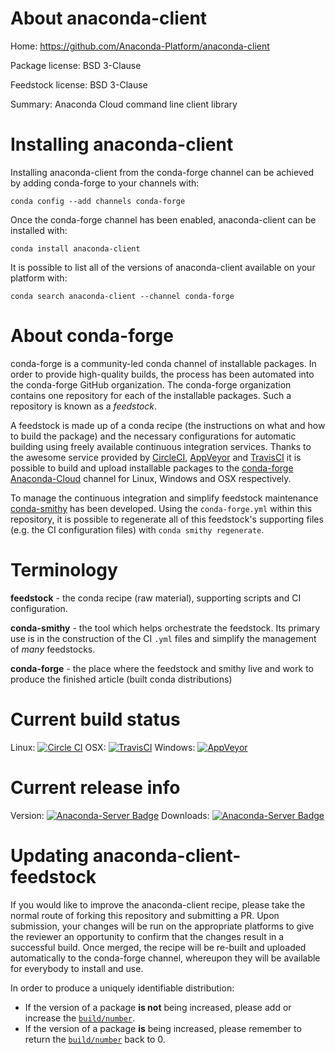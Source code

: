 About anaconda-client
=====================

Home: https://github.com/Anaconda-Platform/anaconda-client

Package license: BSD 3-Clause

Feedstock license: BSD 3-Clause

Summary: Anaconda Cloud command line client library



Installing anaconda-client
==========================

Installing anaconda-client from the conda-forge channel can be achieved by adding conda-forge to your channels with:

```
conda config --add channels conda-forge
```

Once the conda-forge channel has been enabled, anaconda-client can be installed with:

```
conda install anaconda-client
```

It is possible to list all of the versions of anaconda-client available on your platform with:

```
conda search anaconda-client --channel conda-forge
```


About conda-forge
=================

conda-forge is a community-led conda channel of installable packages.
In order to provide high-quality builds, the process has been automated into the
conda-forge GitHub organization. The conda-forge organization contains one repository
for each of the installable packages. Such a repository is known as a *feedstock*.

A feedstock is made up of a conda recipe (the instructions on what and how to build
the package) and the necessary configurations for automatic building using freely
available continuous integration services. Thanks to the awesome service provided by
[CircleCI](https://circleci.com/), [AppVeyor](http://www.appveyor.com/)
and [TravisCI](https://travis-ci.org/) it is possible to build and upload installable
packages to the [conda-forge](https://anaconda.org/conda-forge)
[Anaconda-Cloud](http://docs.anaconda.org/) channel for Linux, Windows and OSX respectively.

To manage the continuous integration and simplify feedstock maintenance
[conda-smithy](http://github.com/conda-forge/conda-smithy) has been developed.
Using the ``conda-forge.yml`` within this repository, it is possible to regenerate all of
this feedstock's supporting files (e.g. the CI configuration files) with ``conda smithy regenerate``.


Terminology
===========

**feedstock** - the conda recipe (raw material), supporting scripts and CI configuration.

**conda-smithy** - the tool which helps orchestrate the feedstock.
                   Its primary use is in the construction of the CI ``.yml`` files
                   and simplify the management of *many* feedstocks.

**conda-forge** - the place where the feedstock and smithy live and work to
                  produce the finished article (built conda distributions)

Current build status
====================

Linux: [![Circle CI](https://circleci.com/gh/conda-forge/anaconda-client-feedstock.svg?style=svg)](https://circleci.com/gh/conda-forge/anaconda-client-feedstock)
OSX: [![TravisCI](https://travis-ci.org/conda-forge/anaconda-client-feedstock.svg?branch=master)](https://travis-ci.org/conda-forge/anaconda-client-feedstock)
Windows: [![AppVeyor](https://ci.appveyor.com/api/projects/status/github/conda-forge/anaconda-client-feedstock?svg=True)](https://ci.appveyor.com/project/conda-forge/anaconda-client-feedstock/branch/master)

Current release info
====================
Version: [![Anaconda-Server Badge](https://anaconda.org/conda-forge/anaconda-client/badges/version.svg)](https://anaconda.org/conda-forge/anaconda-client)
Downloads: [![Anaconda-Server Badge](https://anaconda.org/conda-forge/anaconda-client/badges/downloads.svg)](https://anaconda.org/conda-forge/anaconda-client)


Updating anaconda-client-feedstock
==================================

If you would like to improve the anaconda-client recipe, please take the normal
route of forking this repository and submitting a PR. Upon submission, your changes will
be run on the appropriate platforms to give the reviewer an opportunity to confirm that the
changes result in a successful build. Once merged, the recipe will be re-built and uploaded
automatically to the conda-forge channel, whereupon they will be available for everybody to
install and use.

In order to produce a uniquely identifiable distribution:
 * If the version of a package **is not** being increased, please add or increase
   the [``build/number``](http://conda.pydata.org/docs/building/meta-yaml.html#build-number-and-string).
 * If the version of a package **is** being increased, please remember to return
   the [``build/number``](http://conda.pydata.org/docs/building/meta-yaml.html#build-number-and-string)
   back to 0.
